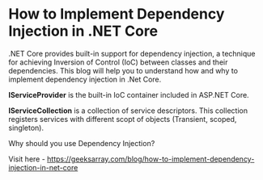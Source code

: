 # How to Implement Dependency Injection in .NET Core

.NET Core provides built-in support for dependency injection, a technique for achieving Inversion of Control (IoC) between classes and their dependencies. This blog will help you to understand how and why to implement dependency injection in .Net Core.

**IServiceProvider** is the built-in IoC container included in ASP.NET Core.

**IServiceCollection** is a collection of service descriptors. This collection registers services with different scopt of objects (Transient, scoped, singleton).

Why should you use Dependency Injection?

Visit here - https://geeksarray.com/blog/how-to-implement-dependency-injection-in-net-core



